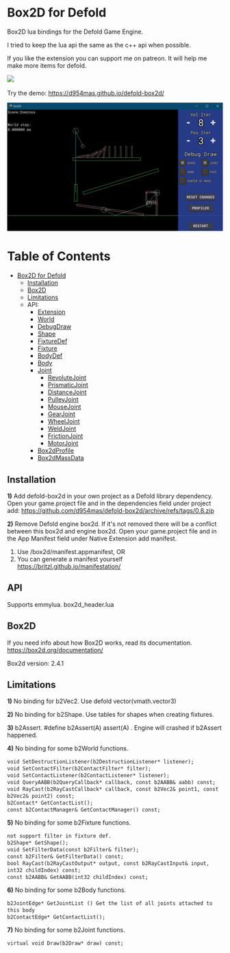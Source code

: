 
# Box2D for Defold

Box2D lua bindings for the Defold Game Engine.

I tried to keep the lua api the same as the c++ api when possible.

If you like the extension you can support me on patreon.
It will help me make more items for defold.

[![](https://c5.patreon.com/external/logo/become_a_patron_button.png)](https://www.patreon.com/d954mas)

Try the demo: https://d954mas.github.io/defold-box2d/

<img src="https://github.com/d954mas/defold-box2d/blob/master/files/screenshot.png">

# Table of Contents
- [Box2D for Defold](#box2d-for-defold)
  * [Installation](#installation)
  * [Box2D](#box2d)
  * [Limitations](#limitations)
  * API:
    + [Extension](doc/base.md)
    + [World](doc/World.md)
    + [DebugDraw](doc/DebugDraw.md)
    + [Shape](doc/shape.md)
    + [FixtureDef](doc/FixtureDef.md)
    + [Fixture](doc/Fixture.md)
    + [BodyDef](doc/BodyDef.md)
    + [Body](doc/Body.md)
    + [Joint](doc/Joint.md)
      - [RevoluteJoint](doc/RevoluteJoint.md)
      - [PrismaticJoint](doc/PrismaticJoint.md)
      - [DistanceJoint](doc/DistanceJoint.md)
      - [PulleyJoint](doc/PulleyJoint.md)
      - [MouseJoint](doc/MouseJoint.md)
      - [GearJoint](doc/GearJoint.md)
      - [WheelJoint](doc/WheelJoint.md)
      - [WeldJoint](doc/WeldJoint.md)
      - [FrictionJoint](doc/FrictionJoint.md)
      - [MotorJoint](doc/MotorJoint.md)
    + [Box2dProfile](doc/Box2dProfile.md)
    + [Box2dMassData](doc/Box2dMassData.md)

## Installation

__1)__ Add defold-box2d in your own project as a Defold library dependency. Open your game.project file and in the dependencies field under project add:
https://github.com/d954mas/defold-box2d/archive/refs/tags/0.8.zip

__2)__ Remove Defold engine box2d. If it's not removed there will be a conflict between this box2d and engine box2d.
Open your game.project file and in the App Manifest field under Native Extension add manifest.

1. Use /box2d/manifest.appmanifest, OR
2. You can generate a manifest yourself https://britzl.github.io/manifestation/

## API
Supports emmylua. box2d_header.lua

## Box2D
If you need info about how Box2D works, read its documentation.
https://box2d.org/documentation/

Box2d version: 2.4.1

## Limitations

__1)__ No binding for b2Vec2. Use defold vector(vmath.vector3)

__2)__ No binding for b2Shape. Use tables for shapes when creating fixtures.

__3)__ b2Assert. #define b2Assert(A) assert(A) . Engine will crashed if b2Assert happened.

__4)__ No binding for some b2World functions.

	void SetDestructionListener(b2DestructionListener* listener);
	void SetContactFilter(b2ContactFilter* filter);
	void SetContactListener(b2ContactListener* listener);
	void QueryAABB(b2QueryCallback* callback, const b2AABB& aabb) const;
	void RayCast(b2RayCastCallback* callback, const b2Vec2& point1, const b2Vec2& point2) const;
	b2Contact* GetContactList();
	const b2ContactManager& GetContactManager() const;

__5)__ No binding for some b2Fixture functions.

	not support filter in fixture def.
	b2Shape* GetShape();
	void SetFilterData(const b2Filter& filter);
	const b2Filter& GetFilterData() const;
	bool RayCast(b2RayCastOutput* output, const b2RayCastInput& input, int32 childIndex) const;
	const b2AABB& GetAABB(int32 childIndex) const;

__6)__ No binding for some b2Body functions.

	b2JointEdge* GetJointList () Get the list of all joints attached to this body
	b2ContactEdge* GetContactList();

__7)__ No binding for some b2Joint functions.

	virtual void Draw(b2Draw* draw) const;
